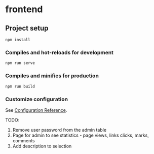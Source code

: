 # frontend

## Project setup
```
npm install
```

### Compiles and hot-reloads for development
```
npm run serve
```

### Compiles and minifies for production
```
npm run build
```

### Customize configuration
See [Configuration Reference](https://cli.vuejs.org/config/).


TODO:
1. Remove user password from the admin table
2. Page for admin to see statistics - page views, links clicks, marks, comments
3. Add description to selection
